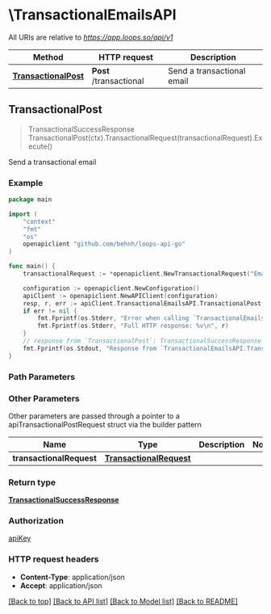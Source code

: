# \TransactionalEmailsAPI

All URIs are relative to *https://app.loops.so/api/v1*

Method | HTTP request | Description
------------- | ------------- | -------------
[**TransactionalPost**](TransactionalEmailsAPI.md#TransactionalPost) | **Post** /transactional | Send a transactional email



## TransactionalPost

> TransactionalSuccessResponse TransactionalPost(ctx).TransactionalRequest(transactionalRequest).Execute()

Send a transactional email



### Example

```go
package main

import (
	"context"
	"fmt"
	"os"
	openapiclient "github.com/behnh/loops-api-go"
)

func main() {
	transactionalRequest := *openapiclient.NewTransactionalRequest("Email_example", "TransactionalId_example") // TransactionalRequest | 

	configuration := openapiclient.NewConfiguration()
	apiClient := openapiclient.NewAPIClient(configuration)
	resp, r, err := apiClient.TransactionalEmailsAPI.TransactionalPost(context.Background()).TransactionalRequest(transactionalRequest).Execute()
	if err != nil {
		fmt.Fprintf(os.Stderr, "Error when calling `TransactionalEmailsAPI.TransactionalPost``: %v\n", err)
		fmt.Fprintf(os.Stderr, "Full HTTP response: %v\n", r)
	}
	// response from `TransactionalPost`: TransactionalSuccessResponse
	fmt.Fprintf(os.Stdout, "Response from `TransactionalEmailsAPI.TransactionalPost`: %v\n", resp)
}
```

### Path Parameters



### Other Parameters

Other parameters are passed through a pointer to a apiTransactionalPostRequest struct via the builder pattern


Name | Type | Description  | Notes
------------- | ------------- | ------------- | -------------
 **transactionalRequest** | [**TransactionalRequest**](TransactionalRequest.md) |  | 

### Return type

[**TransactionalSuccessResponse**](TransactionalSuccessResponse.md)

### Authorization

[apiKey](../README.md#apiKey)

### HTTP request headers

- **Content-Type**: application/json
- **Accept**: application/json

[[Back to top]](#) [[Back to API list]](../README.md#documentation-for-api-endpoints)
[[Back to Model list]](../README.md#documentation-for-models)
[[Back to README]](../README.md)

